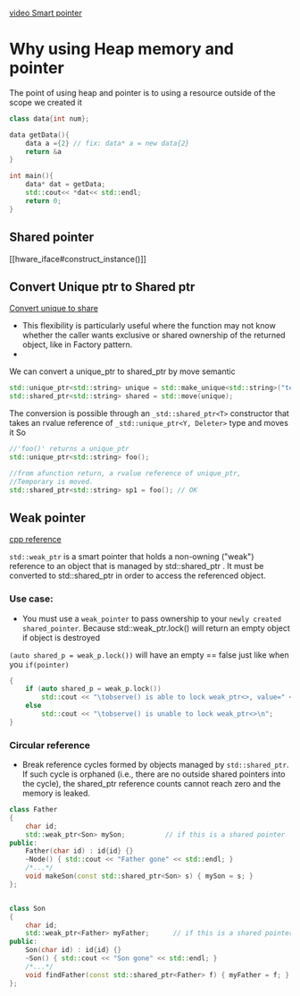 
[video Smart pointer](https://www.youtube.com/watch?v=x_eHJmdGQ_4)
# Why using Heap memory and pointer
The point of using heap and pointer is to using a resource outside of the scope we created it

```cpp
class data{int num};

data getData(){
	data a ={2} // fix: data* a = new data{2}
	return &a
}

int main(){
	data* dat = getData;
	std::cout<< *dat<< std::endl;
	return 0;
}
```
## Shared pointer

[[hware_iface#construct_instance()]]

## Convert Unique ptr to Shared ptr
[Convert unique to share](https://www.nextptr.com/question/qa1257940863/converting-unique_ptr-to-shared_ptr-factory-function-example)

- This flexibility is particularly useful where the function may not know whether the caller wants exclusive or shared ownership of the returned object, like in Factory pattern.
- 

We can convert a unique_ptr to shared_ptr by move semantic
```cpp
std::unique_ptr<std::string> unique = std::make_unique<std::string>("test");
std::shared_ptr<std::string> shared = std::move(unique);
```

The conversion is possible through an `_std::shared_ptr<T>` constructor that takes an rvalue reference of `_std::unique_ptr<Y, Deleter>` type and  moves it
So
```cpp
//'foo()' returns a unique_ptr
std::unique_ptr<std::string> foo();

//from afunction return, a rvalue reference of unique_ptr, 
//Temporary is moved.
std::shared_ptr<std::string> sp1 = foo(); // OK
```


## Weak pointer

[cpp reference](https://en.cppreference.com/w/cpp/memory/weak_ptr)

`std::weak_ptr` is a smart pointer that holds a non-owning ("weak") reference to an object that is managed by std::shared_ptr . 
It must be converted to std::shared_ptr in order to access the referenced object.

### Use case:

- You must use a `weak_pointer` to pass ownership to your `newly created shared_pointer`. Because std::weak_ptr.lock() will return an empty object if object is destroyed

`(auto shared_p = weak_p.lock())` will have an empty == false just like when you `if(pointer)`
```cpp
{
    if (auto shared_p = weak_p.lock())
        std::cout << "\tobserve() is able to lock weak_ptr<>, value=" << *p << '\n';
    else
        std::cout << "\tobserve() is unable to lock weak_ptr<>\n";
}
```

### Circular reference

- Break reference cycles formed by objects managed by `std::shared_ptr`. 
If such cycle is orphaned (i.e., there are no outside shared pointers into the cycle), the shared_ptr reference counts cannot reach zero and the memory is leaked. 
```cpp
class Father
{
    char id;
    std::weak_ptr<Son> mySon;          // if this is a shared pointer
public:
    Father(char id) : id{id} {}
    ~Node() { std::cout << "Father gone" << std::endl; }
    /*...*/
    void makeSon(const std::shared_ptr<Son> s) { mySon = s; }
};


class Son
{
    char id;
    std::weak_ptr<Father> myFather;      // if this is a shared pointer
public:
    Son(char id) : id{id} {}
    ~Son() { std::cout << "Son gone" << std::endl; }
    /*...*/
    void findFather(const std::shared_ptr<Father> f) { myFather = f; }
};

```
